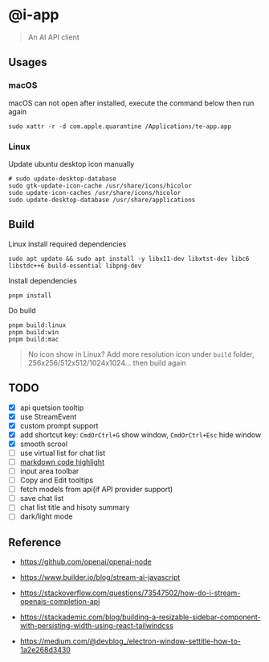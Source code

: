 # @i-app

> An AI API client

## Usages

### macOS

macOS can not open after installed, execute the command below then run again

```shell
sudo xattr -r -d com.apple.quarantine /Applications/te-app.app
```

### Linux

Update ubuntu desktop icon manually

```shell
# sudo update-desktop-database
sudo gtk-update-icon-cache /usr/share/icons/hicolor
sudo update-icon-caches /usr/share/icons/hicolor
sudo update-desktop-database /usr/share/applications
```

## Build

Linux install required dependencies

```shell
sudo apt update && sudo apt install -y libx11-dev libxtst-dev libc6 libstdc++6 build-essential libpng-dev
```

Install dependencies

```shell
pnpm install
```

Do build

```shell
pnpm build:linux
pnpm build:win
pnpm build:mac
```

> No icon show in Linux?
> Add more resolution icon under `build` folder, 256x256/512x512/1024x1024... then build again


## TODO
- [x] api quetsion tooltip
- [x] use StreamEvent
- [x] custom prompt support
- [x] add shortcut key: `CmdOrCtrl+G` show window, `CmdOrCtrl+Esc` hide window
- [x] smooth scrool
- [ ] use virtual list for chat list
- [ ] [markdown code highlight](https://stackoverflow.com/questions/71907116/react-markdown-and-react-syntax-highlighter)
- [ ] input area toolbar
- [ ] Copy and Edit tooltips
- [ ] fetch models from api(if API provider support)
- [ ] save chat list
- [ ] chat list title and hisoty summary
- [ ] dark/light mode

## Reference

- https://github.com/openai/openai-node

- https://www.builder.io/blog/stream-ai-javascript

- https://stackoverflow.com/questions/73547502/how-do-i-stream-openais-completion-api

- https://stackademic.com/blog/building-a-resizable-sidebar-component-with-persisting-width-using-react-tailwindcss

- https://medium.com/@devblog_/electron-window-settitle-how-to-1a2e268d3430